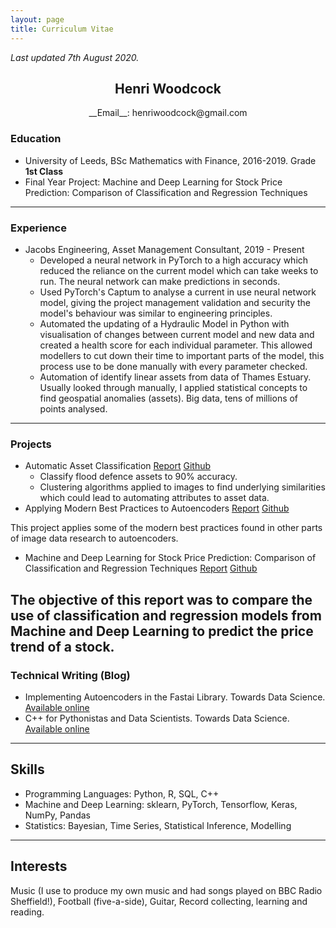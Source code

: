 ```yaml
---
layout: page
title: Curriculum Vitae
---
```


_Last updated 7th August 2020._

<h2 style="text-align:center">Henri Woodcock</h2>
<p style="text-align: center;"> __Email__: henriwoodcock@gmail.com </p>

### Education
- University of Leeds, BSc Mathematics with Finance, 2016-2019. Grade __1st Class__
- Final Year Project: Machine and Deep Learning for Stock Price Prediction: Comparison of Classification and Regression Techniques
------------
### Experience
 - Jacobs Engineering, Asset Management Consultant, 2019 - Present
     - Developed a neural network in PyTorch to a high accuracy which reduced the reliance on the current model which can take weeks to run. The neural network can make predictions in seconds.
     - Used PyTorch's Captum to analyse a current in use neural network model, giving the project management validation and security the model's behaviour was similar to engineering principles.
    - Automated the updating of a Hydraulic Model in Python with visualisation of changes between current model and new data and created a health score for each individual parameter. This allowed modellers to cut down their time to important parts of the model, this process use to be done manually with every parameter checked.
    - Automation of identify linear assets from data of Thames Estuary. Usually looked through manually, I applied statistical concepts to find geospatial anomalies (assets). Big data, tens of millions of points analysed.
-------------
### Projects
- Automatic Asset Classification [Report](https://henriwoodcock.github.io/2020/06/07/Automatic-Asset-Classification/) [Github](https://github.com/henriwoodcock/automatic-asset-classification)
    - Classify flood defence assets to 90% accuracy.
    - Clustering algorithms applied to images to find underlying similarities which could lead to automating attributes to asset data.
- Applying Modern Best Practices to Autoencoders [Report](https://henriwoodcock.github.io/2020/04/05/Autoencoders-best-practices/) [Github](https://github.com/henriwoodcock/Applying-Modern-Best-Practices-to-Autoencoders)

This project applies some of the modern best practices found in other parts of image data research to autoencoders.

- Machine and Deep Learning for Stock Price Prediction: Comparison of Classification and Regression Techniques [Report](https://henriwoodcock.github.io/2020/03/21/stock-price-prediction-project/) [Github](https://github.com/henriwoodcock/Stock-Price-Prediction)

The objective of this report was to compare the use of classification and regression models from Machine and Deep Learning to predict the price trend of a stock.
-------------
### Technical Writing (Blog)
- Implementing Autoencoders in the Fastai Library. Towards Data Science. [Available online](https://towardsdatascience.com/autoencoders-in-the-fastai-library-fa288e1f899a)
- C++ for Pythonistas and Data Scientists. Towards Data Science. [Available online](https://towardsdatascience.com/c-for-pythonistas-and-data-scientists-2e1a74a7b8be)
----------------
## Skills
- Programming Languages: Python, R, SQL, C++
- Machine and Deep Learning: sklearn, PyTorch, Tensorflow, Keras, NumPy, Pandas
- Statistics: Bayesian, Time Series, Statistical Inference, Modelling
-----------------
## Interests
Music (I use to produce my own music and had songs played on BBC Radio Sheffield!), Football (five-a-side), Guitar, Record collecting, learning and reading.
